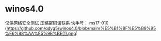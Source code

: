 # winos4.0


仅供网络安全测试
压缩密码请联系  快手号： ms17-010
(https://github.com/qdvg5/winos4.0/blob/main/%E5%B1%8F%E5%B9%95%E6%88%AA%E5%9B%BE(1).png)
